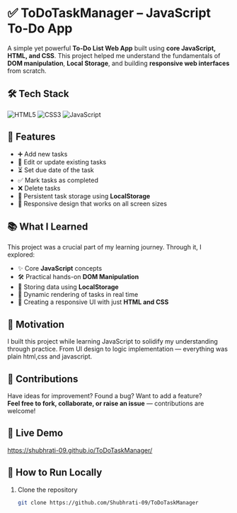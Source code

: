 # ✅ ToDoTaskManager – JavaScript To-Do App

A simple yet powerful **To-Do List Web App** built using **core JavaScript, HTML, and CSS**. This project helped me understand the fundamentals of **DOM manipulation**, **Local Storage**, and building **responsive web interfaces** from scratch.

## 🛠 Tech Stack

![HTML5](https://img.shields.io/badge/HTML5-E34F26?style=for-the-badge&logo=html5&logoColor=white)
![CSS3](https://img.shields.io/badge/CSS3-1572B6?style=for-the-badge&logo=css3&logoColor=white)
![JavaScript](https://img.shields.io/badge/JavaScript-F7DF1E?style=for-the-badge&logo=javascript&logoColor=black)


## 🚀 Features
- ➕ Add new tasks  
- 📝 Edit or update existing tasks
- ⏳ Set due date of the task 
- ✅ Mark tasks as completed  
- ❌ Delete tasks  
- 💾 Persistent task storage using **LocalStorage**  
- 📱 Responsive design that works on all screen sizes


## 📚 What I Learned
This project was a crucial part of my learning journey. Through it, I explored:

- ✨ Core **JavaScript** concepts  
- 🛠 Practical hands-on **DOM Manipulation**  
- 📂 Storing data using **LocalStorage**  
- 🧩 Dynamic rendering of tasks in real time  
- 🎨 Creating a responsive UI with just **HTML and CSS**



## 📌 Motivation
I built this project while learning JavaScript to solidify my understanding through practice. From UI design to logic implementation — everything was plain html,css and javascript.  



## 🤝 Contributions
Have ideas for improvement? Found a bug? Want to add a feature?  
**Feel free to fork, collaborate, or raise an issue** — contributions are welcome!


## 🔗 Live Demo
 https://shubhrati-09.github.io/ToDoTaskManager/


## 📂 How to Run Locally

1. Clone the repository  
   ```bash
   git clone https://github.com/Shubhrati-09/ToDoTaskManager
